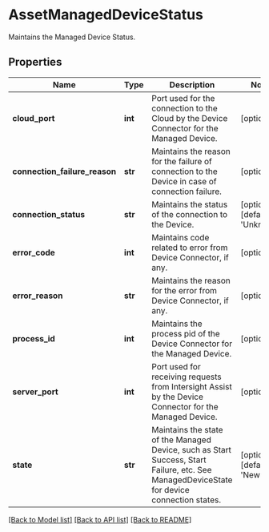 # AssetManagedDeviceStatus

Maintains the Managed Device Status. 
## Properties
Name | Type | Description | Notes
------------ | ------------- | ------------- | -------------
**cloud_port** | **int** | Port used for the connection to the Cloud by the Device Connector for the Managed Device.   | [optional] 
**connection_failure_reason** | **str** | Maintains the reason for the failure of connection to the Device in case of connection failure.   | [optional] 
**connection_status** | **str** | Maintains the status of the connection to the Device.   | [optional] [default to 'Unknown']
**error_code** | **int** | Maintains code related to error from Device Connector, if any.   | [optional] 
**error_reason** | **str** | Maintains the reason for the error from Device Connector, if any.   | [optional] 
**process_id** | **int** | Maintains the process pid of the Device Connector for the Managed Device.   | [optional] 
**server_port** | **int** | Port used for receiving requests from Intersight Assist by the Device Connector for the Managed Device.   | [optional] 
**state** | **str** | Maintains the state of the Managed Device, such as Start Success, Start Failure, etc. See ManagedDeviceState for device connection states.    | [optional] [default to 'New']

[[Back to Model list]](../README.md#documentation-for-models) [[Back to API list]](../README.md#documentation-for-api-endpoints) [[Back to README]](../README.md)


